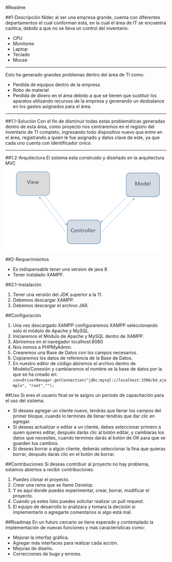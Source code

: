 #Readme



##1-Descripción
Nidec al ser una empresa grande, cuenta con diferentes departamentos el cual conforman esta, en la cual el área de IT se encuentra caótica, debido a que no se lleva un control del inventario:
- CPU
- Monitores 
- Laptop 
- Teclado 
- Mouse 

------------


Esto ha generado grandes problemas dentro del área de TI como:
- Perdida de equipos dentro de la empresa  
- Robo de material  
- Perdida de dinero en el área debido a que se tienen que sustituir los aparatos utilizando recursos de la empresa y generando un desbalance en los gastos asignados para el área.  


------------


##1.1-Solución
Con el fin de disminuir todas estas problemáticas generadas dentro de esta área, como proyecto nos centraremos en el registro del inventario de TI completo, ingresando todo dispositivo nuevo que entre en el área, registrando a quien le fue asignado y datos clave de este, ya que cada uno cuenta con identificador único.

------------


##1.2-Arquitectura
El sistema esta construido y diseñado en la arquitectura MVC
![](https://github.com/Alane-Tc/Inventario_nidec/blob/main/ss/Arquitectura.png?raw=true)

##2-Requerimientos
- Es indispensable tener una version de java 8
- Tener instalado XAMPP.

##2.1-Instalación
1. Tener una versión del JDK superior a la 11.
2. Debemos descargar XAMPP. 
3. Debemos descargar el archivo JAR. 

##Configuración
1. Una vez descargado XAMPP configuraremos XAMPP seleccionando solo el módulo de Apache y MySQL.
2. Iniciaremos el Módulo de Apache y MySQL dentro de XAMPP. 
3. Abriremos en el navegador localhost:8080 
4. Nos iremos a PHPMyAdmin. 
5. Crearemos una Base de Datos con los campos necesarios. 
6. Copiaremos los datos de referencia de la Base de Datos. 
7. En nuestro editor de código abiremos el archivo dentro de Modelo/Conexión y cambiaremos el nombre se la base de datos por la que se ha creado  en:
`con=DriverManager.getConnection("jdbc:mysql://localhost:3306/bd_ejemplo", "root","");`

##Uso
Si eres el usuario final se te asigno un periodo de capacitación para el uso del sistema.
- Si deseas agregar un cliente nuevo, tendrás que llenar los campos del primer bloque, cuando lo termines de llenar tendrás que dar clic en agregar.
- Si deseas actualizar o editar a un cliente, debes seleccionar primero a quien quieres editar, después darás clic al botón editar, y cambiaras los datos que necesites, cuando termines darás al botón de OK para que se guarden tus cambios.
- Si deseas borrar a algún cliente, deberás seleccionar la fina que quieras borrar, después darás clic en el botón de borrar.

##Contribuciones
Si deseas contribuir al proyecto no hay problema, estamos abiertos a recibir contribuciones. 
1. Puedes clonar el proyecto.
2. Crear una rama que se llame Develop.
3. Y es aquí donde puedes experimentar, crear, borrar, modificar el proyecto.
4. Cuando ya estes listo puedes solicitar realizar un pull request.
5. El equipo de desarrollo lo analizara y tomara la decisión si implementarlo o agregarte comentarios si algo está mal.

##Roadmap
En un futuro cercano se tiene esperado y contemplado la implementación de nuevas funciones y más características como:
- Mejorar la interfaz gráfica.
- Agregar más interfaces para realizar cada acción.
- Mejoras de diseño.
- Correcciones de bugs y errores.
